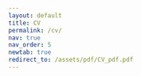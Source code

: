 ```yaml
---
layout: default
title: CV
permalink: /cv/
nav: true
nav_order: 5
newtab: true
redirect_to: /assets/pdf/CV_pdf.pdf
---
```

